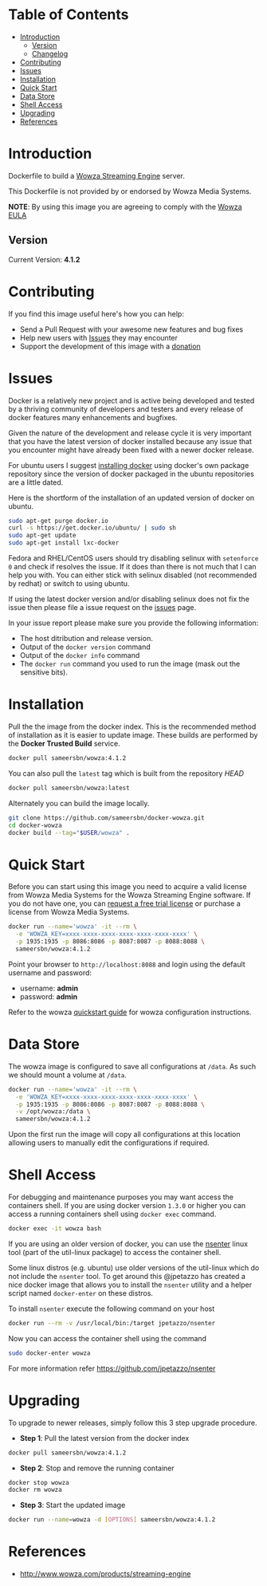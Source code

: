 # Table of Contents
- [Introduction](#introduction)
    - [Version](#version)
    - [Changelog](Changelog.md)
- [Contributing](#contributing)
- [Issues](#issues)
- [Installation](#installation)
- [Quick Start](#quick-start)
- [Data Store](#data-store)
- [Shell Access](#shell-access)
- [Upgrading](#upgrading)
- [References](#references)

# Introduction

Dockerfile to build a [Wowza Streaming Engine](http://www.wowza.com/products/streaming-engine) server.

This Dockerfile is not provided by or endorsed by Wowza Media Systems.

**NOTE**: By using this image you are agreeing to comply with the [Wowza EULA](https://www.wowza.com/legal)

## Version

Current Version: **4.1.2**

# Contributing

If you find this image useful here's how you can help:

- Send a Pull Request with your awesome new features and bug fixes
- Help new users with [Issues](https://github.com/sameersbn/docker-wowza/issues) they may encounter
- Support the development of this image with a [donation](http://www.damagehead.com/donate/)

# Issues

Docker is a relatively new project and is active being developed and tested by a thriving community of developers and testers and every release of docker features many enhancements and bugfixes.

Given the nature of the development and release cycle it is very important that you have the latest version of docker installed because any issue that you encounter might have already been fixed with a newer docker release.

For ubuntu users I suggest [installing docker](https://docs.docker.com/installation/ubuntulinux/) using docker's own package repository since the version of docker packaged in the ubuntu repositories are a little dated.

Here is the shortform of the installation of an updated version of docker on ubuntu.

```bash
sudo apt-get purge docker.io
curl -s https://get.docker.io/ubuntu/ | sudo sh
sudo apt-get update
sudo apt-get install lxc-docker
```

Fedora and RHEL/CentOS users should try disabling selinux with `setenforce 0` and check if resolves the issue. If it does than there is not much that I can help you with. You can either stick with selinux disabled (not recommended by redhat) or switch to using ubuntu.

If using the latest docker version and/or disabling selinux does not fix the issue then please file a issue request on the [issues](https://github.com/sameersbn/docker-wowza/issues) page.

In your issue report please make sure you provide the following information:

- The host ditribution and release version.
- Output of the `docker version` command
- Output of the `docker info` command
- The `docker run` command you used to run the image (mask out the sensitive bits).

# Installation

Pull the the image from the docker index. This is the recommended method of installation as it is easier to update image. These builds are performed by the **Docker Trusted Build** service.

```bash
docker pull sameersbn/wowza:4.1.2
```

You can also pull the `latest` tag which is built from the repository *HEAD*

```bash
docker pull sameersbn/wowza:latest
```

Alternately you can build the image locally.

```bash
git clone https://github.com/sameersbn/docker-wowza.git
cd docker-wowza
docker build --tag="$USER/wowza" .
```

# Quick Start

Before you can start using this image you need to acquire a valid license from Wowza Media Systems for the Wowza Streaming Engine software. If you do not have one, you can [request a free trial license](http://www.wowza.com/pricing/trial) or purchase a license from Wowza Media Systems.

```bash
docker run --name='wowza' -it --rm \
  -e 'WOWZA_KEY=xxxx-xxxx-xxxx-xxxx-xxxx-xxxx-xxxx' \
  -p 1935:1935 -p 8086:8086 -p 8087:8087 -p 8088:8088 \
  sameersbn/wowza:4.1.2
```

Point your browser to `http://localhost:8088` and login using the default username and password:

* username: **admin**
* password: **admin**

Refer to the wowza [quickstart guide](http://www.wowza.com/forums/content.php?3-quick-start-guide) for wowza configuration instructions.

# Data Store

The wowza image is configured to save all configurations at `/data`. As such we should mount a volume at `/data`.

```bash
docker run --name='wowza' -it --rm \
  -e 'WOWZA_KEY=xxxx-xxxx-xxxx-xxxx-xxxx-xxxx-xxxx' \
  -p 1935:1935 -p 8086:8086 -p 8087:8087 -p 8088:8088 \
  -v /opt/wowza:/data \
  sameersbn/wowza:4.1.2
```

Upon the first run the image will copy all configurations at this location allowing users to manually edit the configurations if required.

# Shell Access

For debugging and maintenance purposes you may want access the containers shell. If you are using docker version `1.3.0` or higher you can access a running containers shell using `docker exec` command.

```bash
docker exec -it wowza bash
```

If you are using an older version of docker, you can use the [nsenter](http://man7.org/linux/man-pages/man1/nsenter.1.html) linux tool (part of the util-linux package) to access the container shell.

Some linux distros (e.g. ubuntu) use older versions of the util-linux which do not include the `nsenter` tool. To get around this @jpetazzo has created a nice docker image that allows you to install the `nsenter` utility and a helper script named `docker-enter` on these distros.

To install `nsenter` execute the following command on your host

```bash
docker run --rm -v /usr/local/bin:/target jpetazzo/nsenter
```

Now you can access the container shell using the command

```bash
sudo docker-enter wowza
```

For more information refer https://github.com/jpetazzo/nsenter

# Upgrading

To upgrade to newer releases, simply follow this 3 step upgrade procedure.

- **Step 1**: Pull the latest version from the docker index

```bash
docker pull sameersbn/wowza:4.1.2
```

- **Step 2**: Stop and remove the running container

```bash
docker stop wowza
docker rm wowza
```

- **Step 3**: Start the updated image

```bash
docker run --name=wowza -d [OPTIONS] sameersbn/wowza:4.1.2
```

# References

  * http://www.wowza.com/products/streaming-engine

